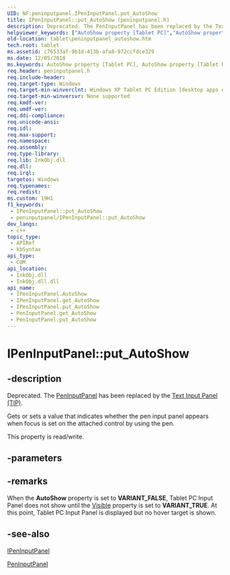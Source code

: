 ```yaml
---
UID: NF:peninputpanel.IPenInputPanel.put_AutoShow
title: IPenInputPanel::put_AutoShow (peninputpanel.h)
description: Deprecated. The PenInputPanel has been replaced by the Text Input Panel (TIP).Gets or sets a value that indicates whether the pen input panel appears when focus is set on the attached control by using the pen.
helpviewer_keywords: ["AutoShow property [Tablet PC]","AutoShow property [Tablet PC]","IPenInputPanel interface","IPenInputPanel interface [Tablet PC]","AutoShow property","IPenInputPanel.AutoShow","IPenInputPanel.put_AutoShow","IPenInputPanel::AutoShow","IPenInputPanel::get_AutoShow","IPenInputPanel::put_AutoShow","PenInputPanel.get_AutoShow","PenInputPanel.put_AutoShow","c76533af-9b1d-413b-afa8-972ccfdce329","get_AutoShow","peninputpanel/IPenInputPanel::AutoShow","peninputpanel/IPenInputPanel::get_AutoShow","peninputpanel/IPenInputPanel::put_AutoShow","put_AutoShow","tablet.peninputpanel_autoshow"]
old-location: tablet\peninputpanel_autoshow.htm
tech.root: tablet
ms.assetid: c76533af-9b1d-413b-afa8-972ccfdce329
ms.date: 12/05/2018
ms.keywords: AutoShow property [Tablet PC], AutoShow property [Tablet PC],IPenInputPanel interface, IPenInputPanel interface [Tablet PC],AutoShow property, IPenInputPanel.AutoShow, IPenInputPanel.put_AutoShow, IPenInputPanel::AutoShow, IPenInputPanel::get_AutoShow, IPenInputPanel::put_AutoShow, PenInputPanel.get_AutoShow, PenInputPanel.put_AutoShow, c76533af-9b1d-413b-afa8-972ccfdce329, get_AutoShow, peninputpanel/IPenInputPanel::AutoShow, peninputpanel/IPenInputPanel::get_AutoShow, peninputpanel/IPenInputPanel::put_AutoShow, put_AutoShow, tablet.peninputpanel_autoshow
req.header: peninputpanel.h
req.include-header: 
req.target-type: Windows
req.target-min-winverclnt: Windows XP Tablet PC Edition [desktop apps only]
req.target-min-winversvr: None supported
req.kmdf-ver: 
req.umdf-ver: 
req.ddi-compliance: 
req.unicode-ansi: 
req.idl: 
req.max-support: 
req.namespace: 
req.assembly: 
req.type-library: 
req.lib: InkObj.dll
req.dll: 
req.irql: 
targetos: Windows
req.typenames: 
req.redist: 
ms.custom: 19H1
f1_keywords:
 - IPenInputPanel::put_AutoShow
 - peninputpanel/IPenInputPanel::put_AutoShow
dev_langs:
 - c++
topic_type:
 - APIRef
 - kbSyntax
api_type:
 - COM
api_location:
 - InkObj.dll
 - InkObj.dll.dll
api_name:
 - IPenInputPanel.AutoShow
 - IPenInputPanel.get_AutoShow
 - IPenInputPanel.put_AutoShow
 - PenInputPanel.get_AutoShow
 - PenInputPanel.put_AutoShow
---
```


# IPenInputPanel::put_AutoShow


## -description

Deprecated.  The <a href="/windows/desktop/tablet/peninputpanel-class">PenInputPanel</a> has been replaced by the <a href="/windows/desktop/tablet/text-input-panel-reference">Text Input Panel (TIP)</a>.

Gets or sets a value that indicates whether the pen input panel appears when focus is set on the attached control by using the pen.



This property is read/write.

## -parameters

## -remarks

When the <b>AutoShow</b> property is set to <b>VARIANT_FALSE</b>, Tablet PC Input Panel does not show until the <a href="/windows/desktop/api/peninputpanel/nf-peninputpanel-ipeninputpanel-get_visible">Visible</a> property is set to <b>VARIANT_TRUE</b>. At this point, Tablet PC Input Panel is displayed but no hover target is shown.

## -see-also

<a href="../peninputpanel/nn-peninputpanel-ipeninputpanel.md">IPenInputPanel</a>



<a href="/windows/desktop/tablet/peninputpanel-class">PenInputPanel</a>
